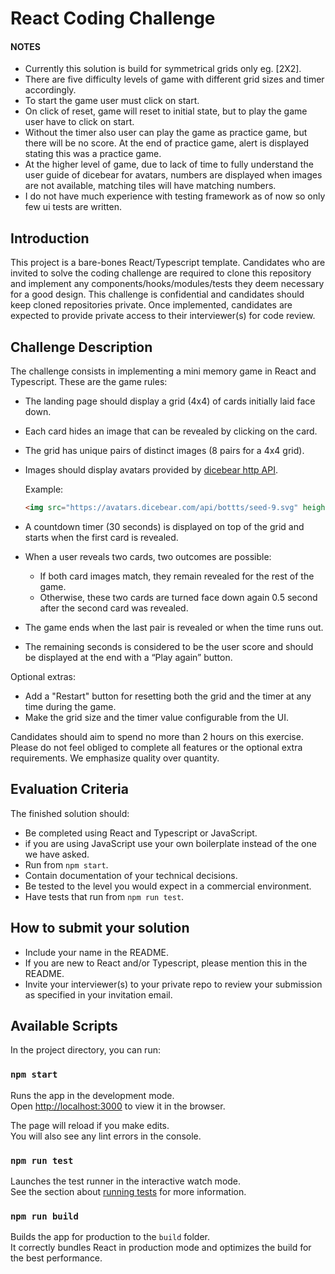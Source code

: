 # React Coding Challenge


#### NOTES
- Currently this solution is build for symmetrical grids only eg. [2X2].
- There are five difficulty levels of game with different grid sizes and timer accordingly.
- To start the game user must click on start. 
- On click of reset, game will reset to initial state, but to play the game user have to click on start.
- Without the timer also user can play the game as practice game, but there will be no score. At the end of practice game, alert is displayed stating this was a practice game.
- At the higher level of game, due to lack of time to fully understand the user guide of dicebear for avatars, numbers are displayed when images are not available, matching tiles will have matching numbers. 
- I do not have much experience with testing framework as of now so only few ui tests are written. 

## Introduction
This project is a bare-bones React/Typescript template. Candidates who are invited to solve the coding challenge are required to clone this repository and implement any components/hooks/modules/tests they deem necessary for a good design. This challenge is confidential and candidates should keep cloned repositories private. Once implemented, candidates are expected to provide private access to their interviewer(s) for code review.

## Challenge Description

The challenge consists in implementing a mini memory game in React and Typescript. These are the game rules:

-	The landing page should display a grid (4x4) of cards initially laid face down. 
-	Each card hides an image that can be revealed by clicking on the card.
-	The grid has unique pairs of distinct images (8 pairs for a 4x4 grid).
-	Images should display avatars provided by [dicebear http API](https://avatars.dicebear.com/docs/http-api). 

    Example:
    ``` html
    <img src="https://avatars.dicebear.com/api/bottts/seed-9.svg" height="auto" width={96} alt="Avatar" />
    ```
-	A countdown timer (30 seconds) is displayed on top of the grid and starts when the first card is revealed.
-	When a user reveals two cards, two outcomes are possible: 
    -   If both card images match, they remain revealed for the rest of the game.
    -   Otherwise, these two cards are turned face down again 0.5 second after the second card was revealed.
-	The game ends when the last pair is revealed or when the time runs out.
-	The remaining seconds is considered to be the user score and should be displayed at the end with a “Play again” button.

Optional extras:

-	Add a "Restart" button for resetting both the grid and the timer at any time during the game.
-	Make the grid size and the timer value configurable from the UI.

Candidates should aim to spend no more than 2 hours on this exercise. Please do
not feel obliged to complete all features or the optional extra requirements. We
emphasize quality over quantity.

## Evaluation Criteria

The finished solution should:

- Be completed using React and Typescript or JavaScript. 
- if you are using JavaScript use your own boilerplate instead of the one we have asked. 
- Run from `npm start`.
- Contain documentation of your technical decisions.
- Be tested to the level you would expect in a commercial environment.
- Have tests that run from `npm run test`.

## How to submit your solution

- Include your name in the README.
- If you are new to React and/or Typescript, please mention this in the README.
- Invite your interviewer(s) to your private repo to review your submission as specified in your invitation email.

## Available Scripts

In the project directory, you can run:

### `npm start`

Runs the app in the development mode.\
Open [http://localhost:3000](http://localhost:3000) to view it in the browser.

The page will reload if you make edits.\
You will also see any lint errors in the console.

### `npm run test`

Launches the test runner in the interactive watch mode.\
See the section about [running tests](https://facebook.github.io/create-react-app/docs/running-tests) for more information.

### `npm run build`

Builds the app for production to the `build` folder.\
It correctly bundles React in production mode and optimizes the build for the best performance.


